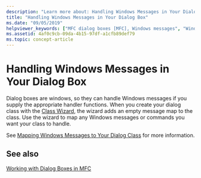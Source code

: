 ```yaml
---
description: "Learn more about: Handling Windows Messages in Your Dialog Box"
title: "Handling Windows Messages in Your Dialog Box"
ms.date: "09/05/2019"
helpviewer_keywords: ["MFC dialog boxes [MFC], Windows messages", "Windows messages [MFC], handling", "message handling [MFC], in dialog boxes"]
ms.assetid: 4af0c9cb-09da-4b15-97df-a1cfb89def79
ms.topic: concept-article
---
```

# Handling Windows Messages in Your Dialog Box

Dialog boxes are windows, so they can handle Windows messages if you supply the appropriate handler functions. When you create your dialog class with the [Class Wizard](reference/mfc-class-wizard.md), the wizard adds an empty message map to the class. Use the wizard to map any Windows messages or commands you want your class to handle.

See [Mapping Windows Messages to Your Dialog Class](mapping-windows-messages-to-your-class.md) for more information.

## See also

[Working with Dialog Boxes in MFC](life-cycle-of-a-dialog-box.md)
